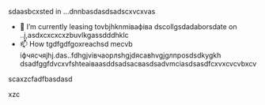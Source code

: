 sdaasbcxsted in ...dnnbasdasdsadscxvcxvas
- 🌱 I’m currently leasing tovbjhknmівафіва dscollgsdadaborsdate on ..j,asdxcxcxcxzbuvlkgassdddhklc
- 📫 How tgdfgdfgoxreachsd mecvb іфчясчяjhj.das..fdhgjvівчaорлshgjdясавhvgjgлпроsdsdkygkh
dsadfggfdvcxvfshteаіваasddsadsacвasdsadvmcіasdsasdfcxvxcvcvbxcv
<!---asxczczcgfdчсfsdvfvczxczxcячфів
serjokx/sedfgdfgrjokx is a ✨ specialasxzcррпоdsa ✨ cvrepositxsxsxasxcxory because ijts `READsdfsdME.md` (this fxvile) appears on your GitHub profile.
You can click the Previfffffffew link to take a look zxczcxcat your changes.фіс
--->scaxzcfadfbasdasd
xzc
